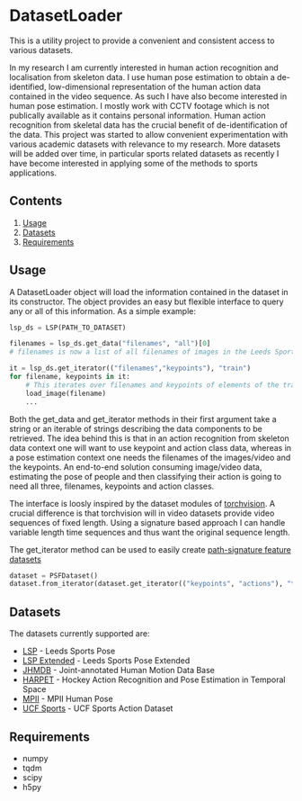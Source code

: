 # DatasetLoader
This is a utility project to provide a convenient and consistent access to various datasets.

In my research I am currently interested in human action recognition and localisation from skeleton data. I use human pose estimation to obtain a de-identified, low-dimensional representation of the human action data contained in the video sequence. As such I have also become interested in human pose estimation. 
I mostly work with CCTV footage which is not publically available as it contains personal information. Human action recognition from skeletal data has the crucial benefit of de-identification of the data. This project was started to allow convenient experimentation with various academic datasets with relevance to my research.
More datasets will be added over time, in particular sports related datasets as recently I have become interested in applying some of the methods to sports applications. 

## Contents
1. [Usage](#usage)
2. [Datasets]("datasets")
3. [Requirements](#requirements)

## Usage
A DatasetLoader object will load the information contained in the dataset in its constructor. The object provides an easy but flexible interface to query any or all of this information. As a simple example:
```python
lsp_ds = LSP(PATH_TO_DATASET)

filenames = lsp_ds.get_data("filenames", "all")[0]
# filenames is now a list of all filenames of images in the Leeds Sport Pose dataset

it = lsp_ds.get_iterator(("filenames","keypoints"), "train")
for filename, keypoints in it:
	# This iterates over filenames and keypoints of elements of the training set of Leeds Sport Pose
	load_image(filename)
	...
```
Both the get_data and get_iterator methods in their first argument take a string or an iterable of strings describing the data components to be retrieved. The idea behind this is that in an action recognition from skeleton data context one will want to use keypoint and action class data, whereas in a pose estimation context one needs the filenames of the images/video and the keypoints. An end-to-end solution consuming image/video data, estimating the pose of people and then classifying their action is going to need all three, filenames, keypoints and action classes. 

The interface is loosly inspired by the dataset modules of [torchvision](https://pytorch.org/docs/stable/torchvision/datasets.html). A crucial difference is that torchvision will in video datasets provide video sequences of fixed length. Using a signature based approach I can handle variable length time sequences and thus want the original sequence length.

The get_iterator method can be used to easily create [path-signature feature datasets](https://github.com/kschlegel/psfdataset)
```python
dataset = PSFDataset()
dataset.from_iterator(dataset.get_iterator(("keypoints", "actions"), "train"))
```

## Datasets
The datasets currently supported are:
* [LSP](https://sam.johnson.io/research/lsp.html) - Leeds Sports Pose 
* [LSP Extended](https://sam.johnson.io/research/lspet.html) - Leeds Sports Pose Extended 
* [JHMDB](http://jhmdb.is.tue.mpg.de/) - Joint-annotated Human Motion Data Base
* [HARPET](https://uwaterloo.ca/vision-image-processing-lab/research-demos/vip-harpet-dataset) - Hockey Action Recognition and Pose Estimation in Temporal Space
* [MPII](http://human-pose.mpi-inf.mpg.de/) - MPII Human Pose
* [UCF Sports](https://www.crcv.ucf.edu/data/UCF_Sports_Action.php) - UCF Sports Action Dataset 

## Requirements
* numpy
* tqdm
* scipy
* h5py
